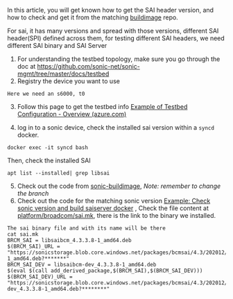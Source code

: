 In this article, you will get known how to get the SAI header version, and how to check and get it from the matching [buildimage](https://github.com/Azure/sonic-buildimage) repo.

For sai, it has many versions and spread with those versions, different SAI header(SPI) defined across them, for testing different SAI headers, we need different SAI binary and SAI Server

1. For understanding the testbed topology, make sure you go through the doc at
https://github.com/sonic-net/sonic-mgmt/tree/master/docs/testbed
2. Registry the device you want to use
```
Here we need an s6000, t0
```
3. Follow this page to get the testbed info
[Example of Testbed Configuration - Overview (azure.com)](https://github.com/sonic-net/sonic-mgmt/blob/master/docs/testbed/README.testbed.Example.Config.md)

4. log in to a sonic device, check the installed sai version within a `syncd` docker.
```
docker exec -it syncd bash
```
Then, check the installed SAI
```
apt list --installed| grep libsai
```
5. Check out the code from [sonic-buildimage](https://github.com/Azure/sonic-buildimage.git),
*Note: remember to change the branch*
6. Check out the code for the matching sonic version [Example: Check sonic version and build saiserver docker](./ExampleCheckSonicVersionAndBuildSaiserverDocker.md) ,
Check the file content at [platform/broadcom/sai.mk](https://github.com/Azure/sonic-buildimage/blob/master/platform/broadcom/sai.mk), there is the link to the binary we installed.
```
The sai binary file and with its name will be there
cat sai.mk
BRCM_SAI = libsaibcm_4.3.3.8-1_amd64.deb
$(BRCM_SAI)_URL = "https://sonicstorage.blob.core.windows.net/packages/bcmsai/4.3/202012/libsaibcm_4.3.3.8-1_amd64.deb?*******"
BRCM_SAI_DEV = libsaibcm-dev_4.3.3.8-1_amd64.deb
$(eval $(call add_derived_package,$(BRCM_SAI),$(BRCM_SAI_DEV)))
$(BRCM_SAI_DEV)_URL = "https://sonicstorage.blob.core.windows.net/packages/bcmsai/4.3/202012/libsaibcm-dev_4.3.3.8-1_amd64.deb?********"
```